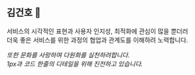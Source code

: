 ## 김건호 🐤

<p>서비스의 시각적인 표현과 사용자 인지성, 최적화에 관심이 많을 뿐더러<br>
더욱 좋은 서비스를 위한 과정의 협업과 관계도를 이해하려 노력합니다.

<i>또한 문화를 사랑하며 다원화를 실천하려합니다.<br>
1px과 코드 한줄의 디테일을 위해 진전하고 있습니다.</i></p>
